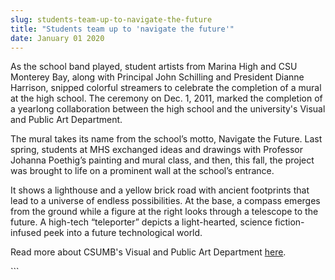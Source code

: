```yaml
---
slug: students-team-up-to-navigate-the-future
title: "Students team up to 'navigate the future'"
date: January 01 2020
---
```


 
<p>
  As the school band played, student artists from Marina High and CSU Monterey
  Bay, along with Principal John Schilling and President Dianne Harrison,
  snipped colorful streamers to celebrate the completion of a mural at the high
  school. The ceremony on Dec. 1, 2011, marked the completion of a yearlong
  collaboration between the high school and the university's Visual and Public
  Art Department.
</p>
<p>
  The mural takes its name from the school’s motto, Navigate the Future. Last
  spring, students at MHS exchanged ideas and drawings with Professor Johanna
  Poethig’s painting and mural class, and then, this fall, the project was
  brought to life on a prominent wall at the school’s entrance.
</p>
<p>
  It shows a lighthouse and a yellow brick road with ancient footprints that
  lead to a universe of endless possibilities. At the base, a compass emerges
  from the ground while a figure at the right looks through a telescope to the
  future. A high-tech “teleporter” depicts a light-hearted, science
  fiction-infused peek into a future technological world.
</p>
<p>
  Read more about CSUMB's Visual and Public Art Department
  <a href="https://csumb.edu/art">here</a>.
</p>
<p></p>
<p></p>
<p></p>
```
